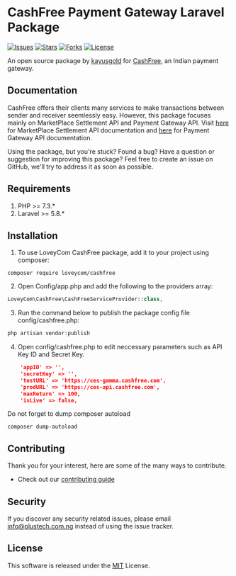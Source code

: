 # CashFree Payment Gateway Laravel Package

[![Issues](https://img.shields.io/github/issues/kayusgold/laravel-cashfree-api?style=flat-square)](https://github.com/)
[![Stars](https://img.shields.io/github/stars/kayusgold/laravel-cashfree-api?style=flat-square)](https://github.com/)
[![Forks](https://img.shields.io/github/forks/kayusgold/laravel-cashfree-api?style=flat-square)](https://github.com/)
[![License](https://img.shields.io/github/license/kayusgold/laravel-cashfree-api?style=flat-square)](https://github.com/)



An open source package by [kayusgold](https://plustech.com.ng) for [CashFree](https://cashfree.com), an Indian payment gateway.

## Documentation

CashFree offers their clients many services to make transactions between sender and receiver seemlessly easy. However, this package focuses mainly on MarketPlace Settlement API and Payment Gateway API. Visit [here](http://docs.cashfree.com/docs/ces/guide/) for MarketPlace Settlement API documentation and [here](https://docs.cashfree.com/docs/rest/guide/) for Payment Gateway API documentation.

Using the package, but you're stuck? Found a bug? Have a question or suggestion for improving this package? Feel free to create an issue on GitHub, we'll try to address it as soon as possible.

## Requirements 

1. PHP >= 7.3.*
2. Laravel >= 5.8.*

## Installation

1. To use LoveyCom CashFree package, add it to your project using composer:
```
composer require loveycom/cashfree
```

2. Open Config/app.php and add the following to the providers array:
```php
LoveyCom\CashFree\CashFreeServiceProvider::class,
```

3. Run the command below to publish the package config file config/cashfree.php:
```php
php artisan vendor:publish
```

4. Open config/cashfree.php to edit neccessary parameters such as API Key ID and Secret Key.
```json
    'appID' => '',
    'secretKey' => '',
    'testURL' => 'https://ces-gamma.cashfree.com',
    'prodURL' => 'https://ces-api.cashfree.com',
    'maxReturn' => 100,
    'isLive' => false,
```

Do not forget to dump composer autoload
```
composer dump-autoload
```

## Contributing

Thank you for your interest, here are some of the many ways to contribute.

- Check out our [contributing guide](/.github/CONTRIBUTING.md)

## Security

If you discover any security related issues, please email info@plustech.com.ng instead of using the issue tracker.

## License

This software is released under the [MIT](LICENSE) License.


